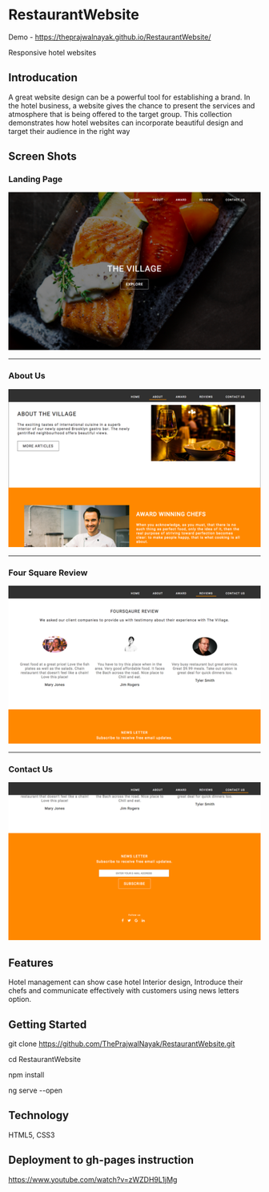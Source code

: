 # RestaurantWebsite

Demo - https://theprajwalnayak.github.io/RestaurantWebsite/

Responsive hotel websites

## Introducation
  A great website design can be a powerful tool for establishing a brand. In the hotel business, a website gives the chance to present the services and atmosphere that is being offered to the target group. This collection demonstrates how hotel websites can incorporate beautiful design and target their audience in the right way
  
## Screen Shots

### Landing Page
![](./images/ScreenShots/Landing%20Page.png)

---

### About Us
![](./images/ScreenShots/About%20Us.png)

---

### Four Square Review
![](./images/ScreenShots/Four%20Square%20Review.png)

---

### Contact Us
![](./images/ScreenShots/Contact%20Us.png)

## Features
Hotel management can show case hotel Interior design, Introduce their chefs and communicate effectively with customers using news letters option.

## Getting Started

git clone https://github.com/ThePrajwalNayak/RestaurantWebsite.git

cd RestaurantWebsite

npm install

ng serve --open

## Technology

HTML5, CSS3

## Deployment to gh-pages instruction
https://www.youtube.com/watch?v=zWZDH9L1jMg



